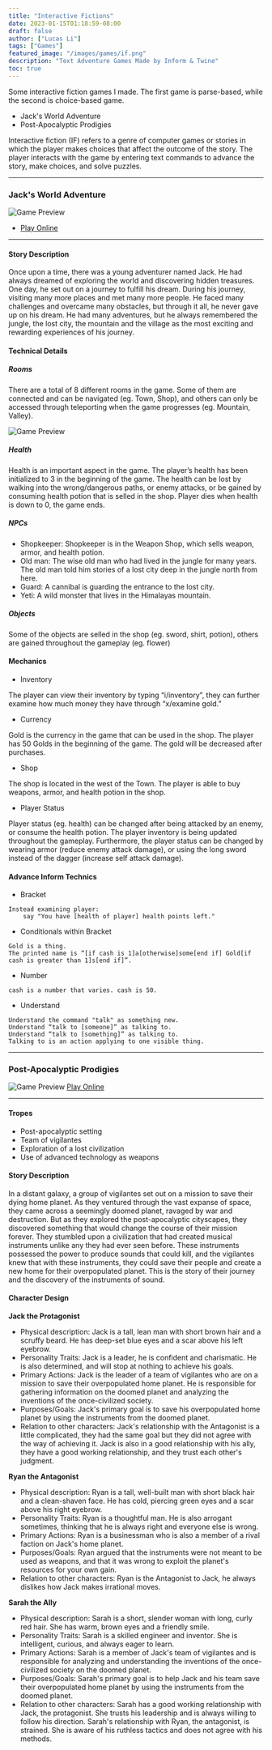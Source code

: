 ```yaml
---
title: "Interactive Fictions"
date: 2023-01-15T01:18:59-08:00
draft: false
author: ["Lucas Li"]
tags: ["Games"]
featured_image: "/images/games/if.png"
description: "Text Adventure Games Made by Inform & Twine"
toc: true
---
```


Some interactive fiction games I made. The first game is parse-based, while the second is choice-based game.  <!--more-->

* Jack's World Adventure
* Post-Apocalyptic Prodigies

Interactive fiction (IF) refers to a genre of computer games or stories in which the player makes choices that affect the outcome of the story. The player interacts with the game by entering text commands to advance the story, make choices, and solve puzzles. 

---

### Jack's World Adventure

![Game Preview](/images/games/if.png)

* [Play Online](https://gelzonexunsas.itch.io/jacks-world-adventure)

---
#### Story Description
Once upon a time, there was a young adventurer named Jack. He had always dreamed of exploring the world and discovering hidden treasures. One day, he set out on a journey to fulfill his dream. During his journey, visiting many more places and met many more people. He faced many challenges and overcame many obstacles, but through it all, he never gave up on his dream. He had many adventures, but he always remembered the jungle, the lost city, the mountain and the village as the most exciting and rewarding experiences of his journey.

#### Technical Details
##### Rooms
There are a total of 8 different rooms in the game. Some of them are connected and can be navigated (eg. Town, Shop), and others can only be accessed through teleporting when the game progresses (eg. Mountain, Valley).

![Game Preview](/images/games/if_map.png)

##### Health
Health is an important aspect in the game. The player’s health has been initialized to 3 in the beginning of the game. The health can be lost by walking into the wrong/dangerous paths, or enemy attacks, or be gained by consuming health potion that is selled in the shop. Player dies when health is down to 0, the game ends.

##### NPCs
- Shopkeeper: Shopkeeper is in the Weapon Shop, which sells weapon, armor, and
health potion.
- Old man: The wise old man who had lived in the jungle for many years. The old man told him stories of a lost city deep in the jungle north from here.
- Guard: A cannibal is guarding the entrance to the lost city.
- Yeti: A wild monster that lives in the Himalayas mountain.

##### Objects
Some of the objects are selled in the shop (eg. sword, shirt, potion), others are gained throughout the gameplay (eg. flower)

#### Mechanics
- Inventory

The player can view their inventory by typing “i/inventory”, they can further examine how much money they have through “x/examine gold.”
- Currency

Gold is the currency in the game that can be used in the shop. The player has 50 Golds in the beginning of the game. The gold will be decreased after purchases.
- Shop

The shop is located in the west of the Town. The player is able to buy weapons, armor, and health potion in the shop.
- Player Status

Player status (eg. health) can be changed after being attacked by an enemy, or consume the health potion.
The player inventory is being updated throughout the gameplay.
Furthermore, the player status can be changed by wearing armor (reduce enemy
attack damage), or using the long sword instead of the dagger (increase self attack damage).

#### Advance Inform Technics
- Bracket
```Racket
Instead examining player:
    say "You have [health of player] health points left."
```
- Conditionals within Bracket
```Racket
Gold is a thing. 
The printed name is “[if cash is 1]a[otherwise]some[end if] Gold[if cash is greater than 1]s[end if]”.
```
- Number
```Racket
cash is a number that varies. cash is 50.
```
- Understand
```Racket
Understand the command "talk" as something new. 
Understand “talk to [someone]” as talking to. 
Understand “talk to [something]” as talking to.
Talking to is an action applying to one visible thing.
```

---

### Post-Apocalyptic Prodigies

![Game Preview](/images/games/twine.png)
[Play Online](https://gelzonexunsas.itch.io/post-apocalyptic-prodigies)

---

#### Tropes
- Post-apocalyptic setting
- Team of vigilantes
- Exploration of a lost civilization
- Use of advanced technology as weapons

#### Story Description
In a distant galaxy, a group of vigilantes set out on a mission to save their dying home planet. As they ventured through the vast expanse of space, they came across a seemingly doomed planet, ravaged by war and destruction. But as they explored the post-apocalyptic cityscapes, they discovered something that would change the course of their mission forever. They stumbled upon a civilization that had created musical instruments unlike any they had ever seen before. These instruments possessed the power to produce sounds that could kill, and the vigilantes knew that with these instruments, they could save their people and create a new home for their overpopulated planet. This is the story of their journey and the discovery of the instruments of sound.

#### Character Design
**Jack the Protagonist**
- Physical description: Jack is a tall, lean man with short brown hair and a scruffy beard. He has deep-set blue eyes and a scar above his left eyebrow.
- Personality Traits: Jack is a leader, he is confident and charismatic. He is also determined, and will stop at nothing to achieve his goals.
- Primary Actions: Jack is the leader of a team of vigilantes who are on a mission to save their overpopulated home planet. He is responsible for gathering information on the doomed planet and analyzing the inventions of the once-civilized society.
- Purposes/Goals: Jack's primary goal is to save his overpopulated home planet by using the instruments from the doomed planet.
- Relation to other characters: Jack's relationship with the Antagonist is a little complicated, they had the same goal but they did not agree with the way of achieving it. Jack is also in a good relationship with his ally, they have a good working relationship, and they trust each other's judgment.

**Ryan the Antagonist**
- Physical description: Ryan is a tall, well-built man with short black hair and a clean-shaven face. He has cold, piercing green eyes and a scar above his right eyebrow.
- Personality Traits: Ryan is a thoughtful man. He is also arrogant sometimes, thinking that he is always right and everyone else is wrong.
- Primary Actions: Ryan is a businessman who is also a member of a rival faction on Jack's home planet.
- Purposes/Goals: Ryan argued that the instruments were not meant to be used as weapons, and that it was wrong to exploit the planet's resources for your own gain.
- Relation to other characters: Ryan is the Antagonist to Jack, he always dislikes how Jack makes irrational moves.

**Sarah the Ally**
- Physical description: Sarah is a short, slender woman with long, curly red hair. She has warm, brown eyes and a friendly smile.
- Personality Traits: Sarah is a skilled engineer and inventor. She is intelligent, curious, and always eager to learn.
- Primary Actions: Sarah is a member of Jack's team of vigilantes and is responsible for analyzing and understanding the inventions of the once-civilized society on the doomed planet.
- Purposes/Goals: Sarah's primary goal is to help Jack and his team save their overpopulated home planet by using the instruments from the doomed planet.
- Relation to other characters: Sarah has a good working relationship with Jack, the protagonist. She trusts his leadership and is always willing to follow his direction. Sarah's relationship with Ryan, the antagonist, is strained. She is aware of his ruthless tactics and does not agree with his methods.
